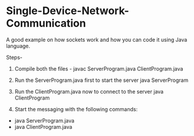 # Single-Device-Network-Communication
A good example on how sockets work and how you can code it using Java language.

Steps- 

1) Compile both the files - 
javac ServerProgram.java ClientProgram.java

2) Run the ServerProgram.java first to start the server
java ServerProgram

3) Run the ClientProgram.java now to connect to the server
java ClientProgram

4) Start the messaging with the following commands:
- java ServerProgram.java
- java ClientProgram.java
